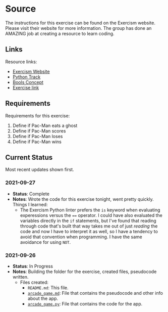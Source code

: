 # Source

The instructions for this exercise can be found on the Exercism website. Please visit their website for more information. The group has done an AMAZING job at creating a resource to learn coding.

## Links

Resource links:

- [Exercism Website](https://exercism.org/)
- [Python Track](https://exercism.org/tracks/python)
- [Bools Concept](https://exercism.org/tracks/python/concepts/bools)
- [Exercise link](https://exercism.org/tracks/python/exercises/ghost-gobble-arcade-game)

## Requirements

Requirements for this exercise:

1. Define if Pac-Man eats a ghost
2. Define if Pac-Man scores
3. Define if Pac-Man loses
4. Define if Pac-Man wins

## Current Status

Most recent updates shown first.

### 2021-09-27

- **Status**: Complete
- **Notes**: Wrote the code for this exercise tonight, went pretty quickly. Things I learned:
  - The Exercism Python linter prefers the `is` keyword when evaluating experessions versus the `==` operator. I could have also evaluated the variables directly in the `if` statements, but I've found that reading through code that's built that way takes me out of just *reading* the code and now I have to interpret it as well, so I have a tendency to avoid that convention when programming. I have the same avoidance for using `NOT`.

### 2021-09-26

- **Status**: In Progress
- **Notes**: Building the folder for the exercise, created files, pseudocode written.
  - Files created:
    - `README.md`: This file.
    - [`arcade_game.md`](arcade_game.md): File that contains the pseudocode and other info about the app.
    - [`arcade_game.py`](arcade_game.py): File that contains the code for the app.
